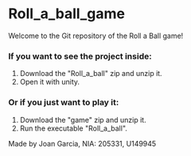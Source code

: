 # Roll_a_ball_game
Welcome to the Git repository of the Roll a Ball game!

### If you want to see the project inside:
1. Download the "Roll_a_ball" zip and unzip it.
2. Open it with unity.

### Or if you just want to play it:
1. Download the "game" zip and unzip it. 
2. Run the executable "Roll_a_ball".

Made by Joan Garcia, NIA: 205331, U149945
